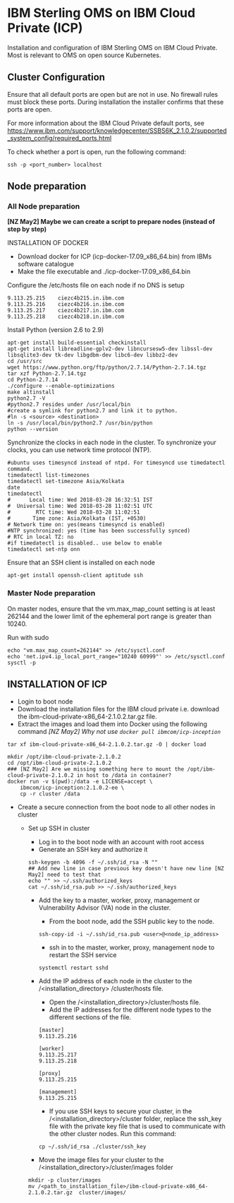 # IBM Sterling OMS on IBM Cloud Private (ICP)

Installation and configuration of IBM Sterling OMS on IBM Cloud Private. Most is relevant to OMS on open source Kubernetes. 

## Cluster Configuration

Ensure that all default ports are open but are not in use. No firewall rules must block these ports. During installation the installer confirms that these ports are open.

For more information about the IBM Cloud Private default ports, see
https://www.ibm.com/support/knowledgecenter/SSBS6K_2.1.0.2/supported_system_config/required_ports.html

To check whether a port is open, run the following command:

``` shell
ssh -p <port_number> localhost
```

## Node preparation

### All Node preparation

**[NZ May2] Maybe we can create a script to prepare nodes (instead of step by step)**

INSTALLATION OF DOCKER

+ Download docker for ICP (icp-docker-17.09_x86_64.bin) from IBMs software catalogue
+ Make the file executable and ./icp-docker-17.09_x86_64.bin


Configure the /etc/hosts file on each node if no DNS is setup

``` shell
9.113.25.215    ciezc4b215.in.ibm.com
9.113.25.216    ciezc4b216.in.ibm.com
9.113.25.217    ciezc4b217.in.ibm.com
9.113.25.218    ciezc4b218.in.ibm.com
```

Install Python (version 2.6 to 2.9)

``` shell
apt-get install build-essential checkinstall
apt-get install libreadline-gplv2-dev libncursesw5-dev libssl-dev libsqlite3-dev tk-dev libgdbm-dev libc6-dev libbz2-dev
cd /usr/src
wget https://www.python.org/ftp/python/2.7.14/Python-2.7.14.tgz
tar xzf Python-2.7.14.tgz
cd Python-2.7.14
./configure --enable-optimizations
make altinstall
python2.7 -V
#python2.7 resides under /usr/local/bin
#create a symlink for python2.7 and link it to python.
#ln -s <source> <destination>
ln -s /usr/local/bin/python2.7 /usr/bin/python
python --version
```

Synchronize the clocks in each node in the cluster. To synchronize your clocks, you can use network time protocol (NTP).

``` shell
#ubuntu uses timesyncd instead of ntpd. For timesyncd use timedatectl command.
timedatectl list-timezones
timedatectl set-timezone Asia/Kolkata
date
timedatectl
#      Local time: Wed 2018-03-28 16:32:51 IST
#  Universal time: Wed 2018-03-28 11:02:51 UTC
#        RTC time: Wed 2018-03-28 11:02:51
#       Time zone: Asia/Kolkata (IST, +0530)
# Network time on: yes(means timesyncd is enabled)
#NTP synchronized: yes (time has been successfully synced)
# RTC in local TZ: no
#if timedatectl is disabled.. use below to enable
timedatectl set-ntp onn

```

Ensure that an SSH client is installed on each node

``` shell
apt-get install openssh-client aptitude ssh
```

### Master Node preparation

On master nodes, ensure that the vm.max_map_count setting is at least 262144 and the lower limit of the ephemeral port range is greater than 10240.

Run with sudo

``` shell
echo "vm.max_map_count=262144" >> /etc/sysctl.conf
echo 'net.ipv4.ip_local_port_range="10240 60999"' >> /etc/sysctl.conf
sysctl -p
```

## INSTALLATION OF ICP

+ Login to boot node 
+ Download the installation files for the IBM cloud private i.e. download the ibm-cloud-private-x86_64-2.1.0.2.tar.gz file.
+ Extract the images and load them into Docker using the following command _[NZ May2] Why not use ```docker pull ibmcom/icp-inception```_

``` shell
tar xf ibm-cloud-private-x86_64-2.1.0.2.tar.gz -O | docker load
```

``` shell
mkdir /opt/ibm-cloud-private-2.1.0.2
cd /opt/ibm-cloud-private-2.1.0.2
### [NZ May2] Are we missing something here to mount the /opt/ibm-cloud-private-2.1.0.2 in host to /data in container?
docker run -v $(pwd):/data -e LICENSE=accept \
    ibmcom/icp-inception:2.1.0.2-ee \
    cp -r cluster /data
```

+ Create a secure connection from the boot node to all other nodes in cluster
  + Set up SSH in cluster
    + Log in to the boot node with an account with root access
    + Generate an SSH key and authorize it

    ``` shell
    ssh-keygen -b 4096 -f ~/.ssh/id_rsa -N ""
    ## Add new line in case previous key doesn't have new line [NZ May2] need to test that
    echo "" >> ~/.ssh/authorized_keys
    cat ~/.ssh/id_rsa.pub >> ~/.ssh/authorized_keys
    ```
    + Add the key to a master, worker, proxy, management or Vulnerability Advisor (VA) node in the cluster.
      + From the boot node, add the SSH public key to the node.
      ``` shell
      ssh-copy-id -i ~/.ssh/id_rsa.pub <user>@<node_ip_address>
      ```
      + ssh in to the master, worker, proxy, management node to restart the SSH service
      ``` shell
      systemctl restart sshd
      ```
    + Add the IP address of each node in the cluster to the /<installation_directory> /cluster/hosts file.
      + Open the /<installation_directory>/cluster/hosts file.
      + Add the IP addresses for the different node types to the different sections of the file.
      
      ``` shell
      [master]
      9.113.25.216
      
      [worker]
      9.113.25.217
      9.113.25.218
      
      [proxy]
      9.113.25.215
      
      [management]
      9.113.25.215
      ```
      
      + If you use SSH keys to secure your cluster, in the /<installation_directory>/cluster folder, replace the ssh_key file with the private key file that is used to communicate with the other cluster nodes. Run this command:
      ``` shell
      cp ~/.ssh/id_rsa ./cluster/ssh_key
      ```
    
    + Move the image files for your cluster to the /<installation_directory>/cluster/images folder
    ``` shell
    mkdir -p cluster/images
    mv /<path_to_installation_file>/ibm-cloud-private-x86_64-2.1.0.2.tar.gz  cluster/images/
    ```


